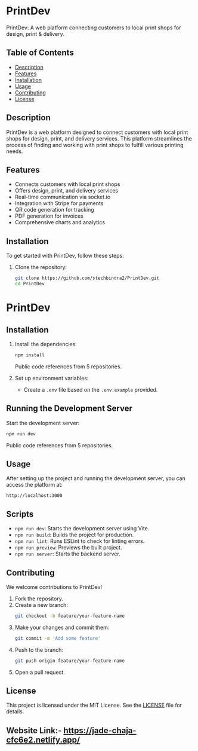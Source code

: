 # PrintDev
PrintDev: A web platform connecting customers to local print shops for design, print & delivery.

## Table of Contents
- [Description](#description)
- [Features](#features)
- [Installation](#installation)
- [Usage](#usage)
- [Contributing](#contributing)
- [License](#license)

## Description

PrintDev is a web platform designed to connect customers with local print shops for design, print, and delivery services. This platform streamlines the process of finding and working with print shops to fulfill various printing needs.

## Features

- Connects customers with local print shops
- Offers design, print, and delivery services
- Real-time communication via socket.io
- Integration with Stripe for payments
- QR code generation for tracking
- PDF generation for invoices
- Comprehensive charts and analytics

## Installation

To get started with PrintDev, follow these steps:

1. Clone the repository:
   ```bash
   git clone https://github.com/stechbindra2/PrintDev.git
   cd PrintDev

  # PrintDev

## Installation

1. Install the dependencies:
   ```bash
   npm install
   ```
   Public code references from 5 repositories.

2. Set up environment variables:
   - Create a `.env` file based on the `.env.example` provided.

## Running the Development Server

Start the development server:
```bash
npm run dev
```
Public code references from 5 repositories.

## Usage

After setting up the project and running the development server, you can access the platform at:
```
http://localhost:3000
```

## Scripts

- `npm run dev`: Starts the development server using Vite.
- `npm run build`: Builds the project for production.
- `npm run lint`: Runs ESLint to check for linting errors.
- `npm run preview`: Previews the built project.
- `npm run server`: Starts the backend server.

## Contributing

We welcome contributions to PrintDev!

1. Fork the repository.
2. Create a new branch:
   ```bash
   git checkout -b feature/your-feature-name
   ```
3. Make your changes and commit them:
   ```bash
   git commit -m 'Add some feature'
   ```
4. Push to the branch:
   ```bash
   git push origin feature/your-feature-name
   ```
5. Open a pull request.

## License

This project is licensed under the MIT License. See the [LICENSE](LICENSE) file for details.

## Website Link:- https://jade-chaja-cfc6e2.netlify.app/
